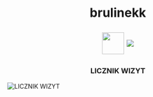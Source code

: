 <h1 align="center">brulinekk
<p align="center">
  <img align="center" width="50px" src="https://cdn.jsdelivr.net/npm/simple-icons@v3/icons/discord.svg" />
  <img src="https://readme-typing-svg.herokuapp.com/?center=true&vCenter=true&color=da3287&width=500&lines=+discord.gg/fivepvppl" />
</p></h1>
<h3 align="center" src="https://profile-counter.glitch.me/brulinekk/count.svg" alt="LICZNIK WIZYT">LICZNIK WIZYT</h3>
<p>
  <img src="https://profile-counter.glitch.me/brulinekk/count.svg" alt="LICZNIK WIZYT" />
</p>
